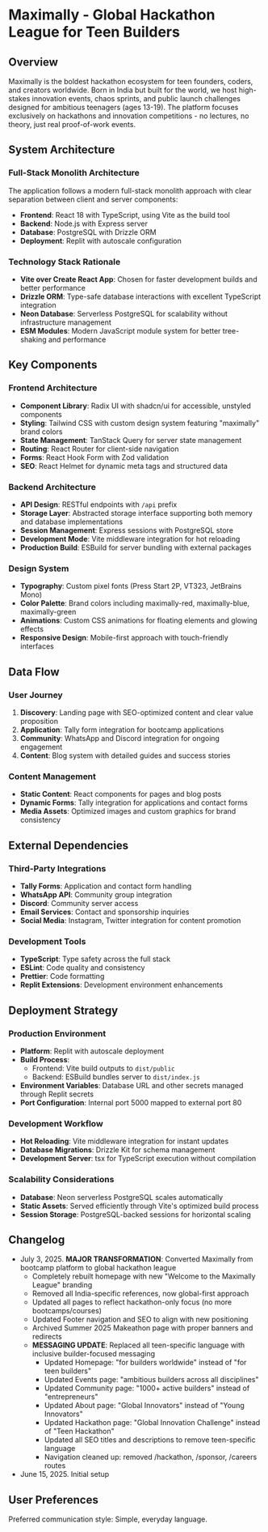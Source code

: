 # Maximally - Global Hackathon League for Teen Builders

## Overview

Maximally is the boldest hackathon ecosystem for teen founders, coders, and creators worldwide. Born in India but built for the world, we host high-stakes innovation events, chaos sprints, and public launch challenges designed for ambitious teenagers (ages 13-19). The platform focuses exclusively on hackathons and innovation competitions - no lectures, no theory, just real proof-of-work events.

## System Architecture

### Full-Stack Monolith Architecture
The application follows a modern full-stack monolith approach with clear separation between client and server components:

- **Frontend**: React 18 with TypeScript, using Vite as the build tool
- **Backend**: Node.js with Express server
- **Database**: PostgreSQL with Drizzle ORM
- **Deployment**: Replit with autoscale configuration

### Technology Stack Rationale
- **Vite over Create React App**: Chosen for faster development builds and better performance
- **Drizzle ORM**: Type-safe database interactions with excellent TypeScript integration
- **Neon Database**: Serverless PostgreSQL for scalability without infrastructure management
- **ESM Modules**: Modern JavaScript module system for better tree-shaking and performance

## Key Components

### Frontend Architecture
- **Component Library**: Radix UI with shadcn/ui for accessible, unstyled components
- **Styling**: Tailwind CSS with custom design system featuring "maximally" brand colors
- **State Management**: TanStack Query for server state management
- **Routing**: React Router for client-side navigation
- **Forms**: React Hook Form with Zod validation
- **SEO**: React Helmet for dynamic meta tags and structured data

### Backend Architecture
- **API Design**: RESTful endpoints with `/api` prefix
- **Storage Layer**: Abstracted storage interface supporting both memory and database implementations
- **Session Management**: Express sessions with PostgreSQL store
- **Development Mode**: Vite middleware integration for hot reloading
- **Production Build**: ESBuild for server bundling with external packages

### Design System
- **Typography**: Custom pixel fonts (Press Start 2P, VT323, JetBrains Mono)
- **Color Palette**: Brand colors including maximally-red, maximally-blue, maximally-green
- **Animations**: Custom CSS animations for floating elements and glowing effects
- **Responsive Design**: Mobile-first approach with touch-friendly interfaces

## Data Flow

### User Journey
1. **Discovery**: Landing page with SEO-optimized content and clear value proposition
2. **Application**: Tally form integration for bootcamp applications
3. **Community**: WhatsApp and Discord integration for ongoing engagement
4. **Content**: Blog system with detailed guides and success stories

### Content Management
- **Static Content**: React components for pages and blog posts
- **Dynamic Forms**: Tally integration for applications and contact forms
- **Media Assets**: Optimized images and custom graphics for brand consistency

## External Dependencies

### Third-Party Integrations
- **Tally Forms**: Application and contact form handling
- **WhatsApp API**: Community group integration
- **Discord**: Community server access
- **Email Services**: Contact and sponsorship inquiries
- **Social Media**: Instagram, Twitter integration for content promotion

### Development Tools
- **TypeScript**: Type safety across the full stack
- **ESLint**: Code quality and consistency
- **Prettier**: Code formatting
- **Replit Extensions**: Development environment enhancements

## Deployment Strategy

### Production Environment
- **Platform**: Replit with autoscale deployment
- **Build Process**: 
  - Frontend: Vite build outputs to `dist/public`
  - Backend: ESBuild bundles server to `dist/index.js`
- **Environment Variables**: Database URL and other secrets managed through Replit secrets
- **Port Configuration**: Internal port 5000 mapped to external port 80

### Development Workflow
- **Hot Reloading**: Vite middleware integration for instant updates
- **Database Migrations**: Drizzle Kit for schema management
- **Development Server**: tsx for TypeScript execution without compilation

### Scalability Considerations
- **Database**: Neon serverless PostgreSQL scales automatically
- **Static Assets**: Served efficiently through Vite's optimized build process
- **Session Storage**: PostgreSQL-backed sessions for horizontal scaling

## Changelog

- July 3, 2025. **MAJOR TRANSFORMATION**: Converted Maximally from bootcamp platform to global hackathon league
  - Completely rebuilt homepage with new "Welcome to the Maximally League" branding
  - Removed all India-specific references, now global-first approach
  - Updated all pages to reflect hackathon-only focus (no more bootcamps/courses)
  - Updated Footer navigation and SEO to align with new positioning
  - Archived Summer 2025 Makeathon page with proper banners and redirects
  - **MESSAGING UPDATE**: Replaced all teen-specific language with inclusive builder-focused messaging
    - Updated Homepage: "for builders worldwide" instead of "for teen builders"
    - Updated Events page: "ambitious builders across all disciplines" 
    - Updated Community page: "1000+ active builders" instead of "entrepreneurs"
    - Updated About page: "Global Innovators" instead of "Young Innovators"
    - Updated Hackathon page: "Global Innovation Challenge" instead of "Teen Hackathon"
    - Updated all SEO titles and descriptions to remove teen-specific language
    - Navigation cleaned up: removed /hackathon, /sponsor, /careers routes
- June 15, 2025. Initial setup

## User Preferences

Preferred communication style: Simple, everyday language.